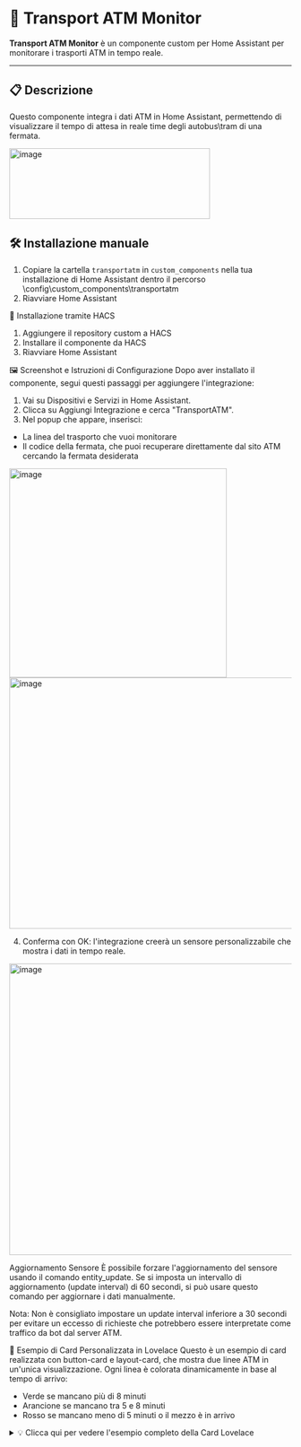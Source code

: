 # 🚦 Transport ATM Monitor

**Transport ATM Monitor** è un componente custom per Home Assistant per monitorare i trasporti ATM in tempo reale.

---

## 📋 Descrizione

Questo componente integra i dati ATM in Home Assistant, permettendo di visualizzare il tempo di attesa in reale time degli autobus\tram di una fermata.

<img width="358" height="126" alt="image" src="https://github.com/user-attachments/assets/8ab6f4b8-8279-4284-baa0-bd9378e7c15e" />


## 🛠️ Installazione manuale

1. Copiare la cartella `transportatm` in `custom_components` nella tua installazione di Home Assistant dentro il percorso \config\custom_components\transportatm
3. Riavviare Home Assistant  


📲 Installazione tramite HACS 
1. Aggiungere il repository custom a HACS
2. Installare il componente da HACS
3. Riavviare Home Assistant

🖼️ Screenshot e Istruzioni di Configurazione
Dopo aver installato il componente, segui questi passaggi per aggiungere l'integrazione:

1. Vai su Dispositivi e Servizi in Home Assistant.
2. Clicca su Aggiungi Integrazione e cerca "TransportATM".
3. Nel popup che appare, inserisci:
  -  La linea del trasporto che vuoi monitorare
  -  Il codice della fermata, che puoi recuperare direttamente dal sito ATM cercando la fermata desiderata

<img width="388" height="373" alt="image" src="https://github.com/user-attachments/assets/c4252dd5-173e-4488-81a9-14000ac530c2" />

<img width="877" height="448" alt="image" src="https://github.com/user-attachments/assets/d7e83f09-cae7-41cd-9398-2816970b7496" />

4. Conferma con OK: l'integrazione creerà un sensore personalizzabile che mostra i dati in tempo reale.

<img width="567" height="520" alt="image" src="https://github.com/user-attachments/assets/30d10aae-2080-4fdb-ab60-e7edd17c518f" />


Aggiornamento Sensore
È possibile forzare l'aggiornamento del sensore usando il comando entity_update.
Se si imposta un intervallo di aggiornamento (update interval) di 60 secondi, si può usare questo comando per aggiornare i dati manualmente.

Nota:
Non è consigliato impostare un update interval inferiore a 30 secondi per evitare un eccesso di richieste che potrebbero essere interpretate come traffico da bot dal server ATM.

🧩 Esempio di Card Personalizzata in Lovelace
Questo è un esempio di card realizzata con button-card e layout-card, che mostra due linee ATM in un'unica visualizzazione. Ogni linea è colorata dinamicamente in base al tempo di arrivo:
- Verde se mancano più di 8 minuti
- Arancione se mancano tra 5 e 8 minuti
- Rosso se mancano meno di 5 minuti o il mezzo è in arrivo

<details>
<summary>💡 Clicca qui per vedere l'esempio completo della Card Lovelace</summary>

```yaml
(type: custom:layout-card
layout_type: custom:grid-layout
cards:
  - type: custom:button-card
    name: 🚋 Fermata Bus
    styles:
      card:
        - height: 110px
        - width: 350px
        - border-radius: 15px
        - padding: 10px 15px
        - font-size: 20px
        - text-shadow: 0px 0px 5px black
        - text-transform: capitalize
        - margin-left: "-10px"
      grid:
        - grid-template-areas: '"n" "Linea1" "Linea2"'
        - grid-template-columns: 1fr
        - grid-template-rows: min-content min-content min-content
      name:
        - font-weight: bold
        - font-size: 23px
        - color: goldenrod
        - align-self: start
        - justify-self: start
        - padding-bottom: 4px
      custom_fields:
        Linea1:
          - justify-self: start
          - text-align: left
          - font-size: 16px
          - padding-bottom: 4px
        Linea2:
          - justify-self: start
          - text-align: left
          - font-size: 16px
    custom_fields:
      Linea1: |
        [[[ 
          let stato = states['sensor.transportatm211335_2']?.state || 'N/A';
          let colore = 'gray';
          if (stato.toLowerCase().includes('arrivo')) {
            colore = 'red';
          } else {
            let minuti = parseInt(stato);
            if (!isNaN(minuti)) {
              if (minuti > 8) colore = 'limegreen';
              else if (minuti > 4) colore = 'orange';
              else colore = 'red';
            }
          }
          return `<ha-icon icon="mdi:bus-clock" style="width: 20px; height: 20px; color: ${colore}; margin-right: 5px;"></ha-icon>
                  <span>Linea 1: <span style="color: ${colore}">${stato}</span></span>`;
        ]]]
      Linea2: |
        [[[ 
          let stato = states['sensor.transportatm9211335_2']?.state || 'N/A';
          let colore = 'gray';
          if (stato.toLowerCase().includes('arrivo')) {
            colore = 'red';
          } else {
            let minuti = parseInt(stato);
            if (!isNaN(minuti)) {
              if (minuti > 8) colore = 'limegreen';
              else if (minuti > 4) colore = 'orange';
              else colore = 'red';
            }
          }
          return `<ha-icon icon="mdi:bus-clock" style="width: 20px; height: 20px; color: ${colore}; margin-right: 5px;"></ha-icon>
                  <span>Linea 2: <span style="color: ${colore}">${stato}</span></span>`;
        ]]]
grid_options:
  columns: 9
  rows: 2
layout:
  grid-template-columns: 60% 1
  grid-template-rows: auto
  grid-template-areas: |
    "main notify update")


